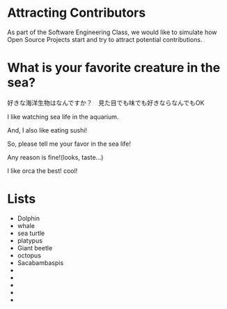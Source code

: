 # Attracting Contributors
As part of the Software Engineering Class, we would like to simulate how Open Source Projects start and try to attract potential contributions.

# What is your favorite creature in the sea?
好きな海洋生物はなんですか？　見た目でも味でも好きならなんでもOK

I like watching sea life in the aquarium.

And, I also like eating sushi!

So, please tell me your favor in the sea life!

Any reason is fine!(looks, taste...)

I like orca the best! cool!
# Lists
- Dolphin
- whale
- sea turtle
- platypus
- Giant beetle
- octopus
- Sacabambaspis
- 
- 
- 
- 
- 
